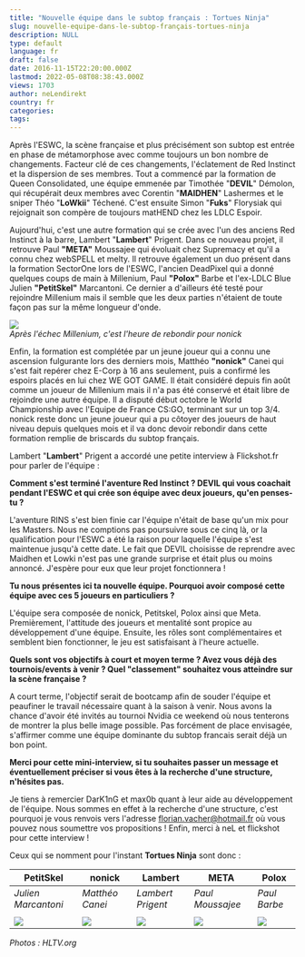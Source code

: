 ```yaml
---
title: "Nouvelle équipe dans le subtop français : Tortues Ninja"
slug: nouvelle-equipe-dans-le-subtop-français-tortues-ninja
description: NULL
type: default
language: fr
draft: false
date: 2016-11-15T22:20:00.000Z
lastmod: 2022-05-08T08:38:43.000Z
views: 1703
author: neLendirekt
country: fr
categories:
tags:
---
```

Après l'ESWC, la scène française et plus précisément son subtop est entrée en phase de métamorphose avec comme toujours un bon nombre de changements. Facteur clé de ces changements, l'éclatement de Red Instinct et la dispersion de ses membres. Tout a commencé par la formation de Queen Consolidated, une équipe emmenée par Timothée "**DEVIL**" Démolon, qui récupérait deux membres avec Corentin "**MAIDHEN**" Lashermes et le sniper Théo "**LoWkii**" Téchené. C'est ensuite Simon "**Fuks**" Florysiak qui rejoignait son compère de toujours matHEND chez les LDLC Espoir.

Aujourd'hui, c'est une autre formation qui se crée avec l'un des anciens Red Instinct à la barre, Lambert "**Lambert**" Prigent. Dans ce nouveau projet, il retrouve Paul **"META"** Moussajee qui évoluait chez Supremacy et qu'il a connu chez webSPELL et melty. Il retrouve également un duo présent dans la formation SectorOne lors de l'ESWC, l'ancien DeadPixel qui a donné quelques coups de main à Millenium, Paul **"Polox"** Barbe et l'ex-LDLC Blue Julien **"PetitSkel"** Marcantoni. Ce dernier a d'ailleurs été testé pour rejoindre Millenium mais il semble que les deux parties n'étaient de toute façon pas sur la même longueur d'onde.

![](/storage/images/582b69130be15_14759264314754jpeg)  
_Après l'échec Millenium, c'est l'heure de rebondir pour nonick_

Enfin, la formation est complétée par un jeune joueur qui a connu une ascension fulgurante lors des derniers mois, Matthéo **"nonick"** Canei qui s'est fait repérer chez E-Corp à 16 ans seulement, puis a confirmé les espoirs placés en lui chez WE GOT GAME. Il était considéré depuis fin août comme un joueur de Millenium mais il n'a pas été conservé et était libre de rejoindre une autre équipe. Il a disputé début octobre le World Championship avec l'Equipe de France CS:GO, terminant sur un top 3/4\. nonick reste donc un jeune joueur qui a pu côtoyer des joueurs de haut niveau depuis quelques mois et il va donc devoir rebondir dans cette formation remplie de briscards du subtop français.

Lambert "**Lambert**" Prigent a accordé une petite interview à Flickshot.fr pour parler de l'équipe :

**Comment s'est terminé l'aventure Red Instinct ? DEVIL qui vous coachait pendant l'ESWC et qui crée son équipe avec deux joueurs, qu'en penses-tu ?**

L'aventure RINS s'est bien finie car l'équipe n'était de base qu'un mix pour les Masters. Nous ne comptions pas poursuivre sous ce cinq là, or la qualification pour l'ESWC a été la raison pour laquelle l'équipe s'est maintenue jusqu'à cette date. Le fait que DEVIL choisisse de reprendre avec Maidhen et Lowki n'est pas une grande surprise et était plus ou moins annoncé. J'espère pour eux que leur projet fonctionnera !  
  
**Tu nous présentes ici ta nouvelle équipe. Pourquoi avoir composé cette équipe avec ces 5 joueurs en particuliers ?**

L'équipe sera composée de nonick, Petitskel, Polox ainsi que Meta. Premièrement, l'attitude des joueurs et mentalité sont propice au développement d'une équipe. Ensuite, les rôles sont complémentaires et semblent bien fonctionner, le jeu est satisfaisant à l'heure actuelle.  
  
**Quels sont vos objectifs à court et moyen terme ? Avez vous déjà des tournois/events à venir ? Quel "classement" souhaitez vous atteindre sur la scène française ?**

A court terme, l'objectif serait de bootcamp afin de souder l'équipe et peaufiner le travail nécessaire quant à la saison à venir. Nous avons la chance d'avoir été invités au tournoi Nvidia ce weekend où nous tenterons de montrer la plus belle image possible. Pas forcément de place envisagée, s'affirmer comme une équipe dominante du subtop francais serait déjà un bon point.  
  
**Merci pour cette mini-interview, si tu souhaites passer un message et éventuellement préciser si vous êtes à la recherche d'une structure, n'hésites pas.**

Je tiens à remercier DarK1nG et max0b quant à leur aide au développement de l'équipe. Nous sommes en effet à la recherche d'une structure, c'est pourquoi je vous renvois vers l'adresse florian.vacher@hotmail.fr où vous pouvez nous soumettre vos propositions ! Enfin, merci à neL et flickshot pour cette interview !

Ceux qui se nomment pour l'instant **Tortues Ninja** sont donc : 

| **PetitSkel**                                                 | **nonick**                                                 | Lambert                                                     | **META**                                                 | **Polox**                                                 |
| ------------------------------------------------------------- | ---------------------------------------------------------- | ----------------------------------------------------------- | -------------------------------------------------------- | --------------------------------------------------------- |
| _Julien Marcantoni_                                           | _Matthéo Canei_                                            | _Lambert Prigent_                                           | _Paul Moussajee_                                         | _Paul Barbe_                                              |
| |                                                             |                                                            |                                                             |                                                          |                                                           |
| ![](/storage/users/player_avatar/Petitskel_57e3eb4cc36de.jpg) | ![](/storage/users/player_avatar/nonick_582b680c18c43.png) | ![](/storage/users/player_avatar/Lambert_582b6817cc2bb.png) | ![](/storage/users/player_avatar/META_582b67cf658ca.png) | ![](/storage/users/player_avatar/polox_582b682408f83.png) |

_Photos : HLTV.org_
